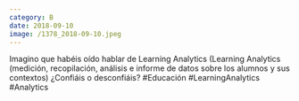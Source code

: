 ```yaml
--- 
category: B 
date: 2018-09-10 
image: /1378_2018-09-10.jpeg 
--- 
```


Imagino que habéis oído hablar de Learning Analytics (Learning Analytics (medición, recopilación, análisis e informe de datos sobre los alumnos y sus contextos) ¿Confiáis o desconfiáis? #Educación #LearningAnalytics #Analytics